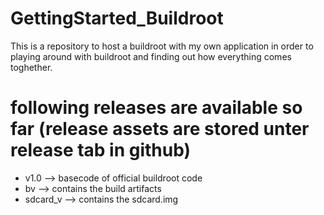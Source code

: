# GettingStarted_Buildroot
This is a repository to host a buildroot with my own application in order to playing around with buildroot and finding out how everything comes toghether.



# following releases are available so far (release assets are stored unter release tab in github)
- v1.0      -->     basecode of official buildroot code
- bv        -->     contains the build artifacts 
- sdcard_v  -->     contains the sdcard.img


